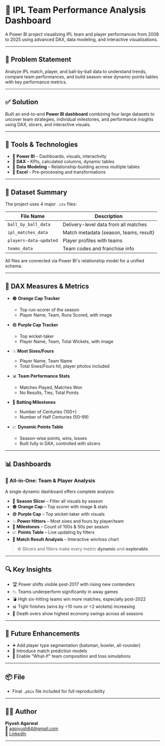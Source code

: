 # 🏏 IPL Team Performance Analysis Dashboard

A Power BI project visualizing IPL team and player performances from 2008 to 2025 using advanced DAX, data modeling, and interactive visualizations.

---

## 📌 Problem Statement

Analyze IPL match, player, and ball-by-ball data to understand trends, compare team performances, and build season-wise dynamic points tables with key performance metrics.

---

## ✅ Solution

Built an end-to-end **Power BI dashboard** combining four large datasets to uncover team strategies, individual milestones, and performance insights using DAX, slicers, and interactive visuals.

---

## 🧰 Tools & Technologies

- 🧩 **Power BI** – Dashboards, visuals, interactivity  
- 📐 **DAX** – KPIs, calculated columns, dynamic tables  
- 🔗 **Data Modeling** – Relationship-building across multiple tables  
- 🧮 **Excel** – Pre-processing and transformations

---

## 📁 Dataset Summary

The project uses 4 major `.csv` files:

| File Name             | Description                             |
|-----------------------|-----------------------------------------|
| `ball_by_ball_data`   | Delivery-level data from all matches     |
| `ipl_matches_data`    | Match metadata (season, teams, result)   |
| `players-data-updated`| Player profiles with teams               |
| `teams_data`          | Team codes and franchise info            |

All files are connected via Power BI's relationship model for a unified schema.

---

## 🧮 DAX Measures & Metrics

- 🟠 **Orange Cap Tracker**
  - Top run-scorer of the season
  - Player Name, Team, Runs Scored, with image

- 🟣 **Purple Cap Tracker**
  - Top wicket-taker
  - Player Name, Team, Total Wickets, with image

- 💥 **Most Sixes/Fours**
  - Player Name, Team Name
  - Total Sixes/Fours hit, player photos included

- 📊 **Team Performance Stats**
  - Matches Played, Matches Won
  - No Results, Ties, Total Points

- 💯 **Batting Milestones**
  - Number of Centuries (100+)
  - Number of Half Centuries (50–99)

- 📈 **Dynamic Points Table**
  - Season-wise points, wins, losses
  - Built fully in DAX, controlled with slicers

---

## 📊 Dashboards

### 🧠 All-in-One: Team & Player Analysis

A single dynamic dashboard offers complete analysis:

- 📅 **Season Slicer** – Filter all visuals by season
- 🟠 **Orange Cap** – Top scorer with image & stats
- 🟣 **Purple Cap** – Top wicket-taker with visuals
- 💥 **Power Hitters** – Most sixes and fours by player/team
- 💯 **Milestones** – Count of 100s & 50s per season
- 📈 **Points Table** – Live updating by filters
- 🏏 **Match Result Analysis** – Interactive win/loss chart

> ⚙️ Slicers and filters make every metric **dynamic** and **explorable**.

---

## 🔍 Key Insights

- 🏆 Power shifts visible post-2017 with rising new contenders  
- 📉 Teams underperform significantly in away games  
- 💣 High six-hitting teams win more matches, especially post-2022  
- 📊 Tight finishes (wins by <10 runs or <2 wickets) increasing  
- 🧮 Death overs show highest economy swings across all seasons  

---

## 🚀 Future Enhancements

- ➕ Add player type segmentation (batsman, bowler, all-rounder)  
- 🧠 Introduce match prediction models  
- 🎯 Enable "What-If" team composition and toss simulations  

---
## 📦 File

- Final `.pbix` file included for full reproducibility

---
## 🙋‍♂️ Author

**Piyush Agarwal**  
📧 agpiyush84@gmail.com  
🔗 [LinkedIn](https://www.linkedin.com/in/agpiyush84/)

---



